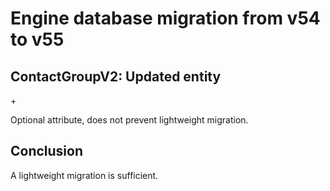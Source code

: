 #  Engine database migration from v54 to v55

## ContactGroupV2: Updated entity

+<attribute name="serializedGroupType" optional="YES" attributeType="Binary"/>

Optional attribute, does not prevent lightweight migration.

## Conclusion

A lightweight migration is sufficient.
